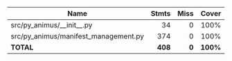 | Name                                   |    Stmts |     Miss |    Cover |
|--------------------------------------- | -------: | -------: | -------: |
| src/py\_animus/\_\_init\_\_.py         |       34 |        0 |     100% |
| src/py\_animus/manifest\_management.py |      374 |        0 |     100% |
|                              **TOTAL** |  **408** |    **0** | **100%** |

